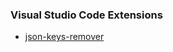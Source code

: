 ### Visual Studio Code Extensions
- [json-keys-remover](https://marketplace.visualstudio.com/items?itemName=muneeb706.json-keys-remover)
